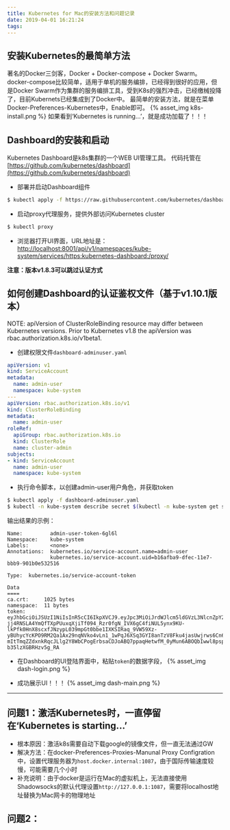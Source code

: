 ```yaml
---
title: Kubernetes for Mac的安装方法和问题记录
date: 2019-04-01 16:21:24
tags:
---
```


## 安装Kubernetes的最简单方法
著名的Docker三剑客，Docker + Docker-compose + Docker Swarm。
docker-compose比较简单，适用于单机的服务编排，已经得到很好的应用，但是Docker Swarm作为集群的服务编排工具，受到K8s的强烈冲击，已经缴械投降了，目前Kubernets已经集成到了Docker中。
最简单的安装方法，就是在菜单Docker-Preferences-Kubernetes中，Enable即可。
{% asset_img k8s-install.png %}
如果看到‘Kubernetes is running...’，就是成功加载了！！！

## Dashboard的安装和启动
Kubernetes Dashboard是k8s集群的一个WEB UI管理工具。
代码托管在[https://github.com/kubernetes/dashboard](https://github.com/kubernetes/dashboard)

- 部署并启动Dashboard组件
```bash
$ kubectl apply -f https://raw.githubusercontent.com/kubernetes/dashboard/v1.10.1/src/deploy/recommended/kubernetes-dashboard.yaml
```

- 启动proxy代理服务，提供外部访问Kubernetes cluster
```bash
$ kubectl proxy
```

- 浏览器打开UI界面，URL地址是：
[http://localhost:8001/api/v1/namespaces/kube-system/services/https:kubernetes-dashboard:/proxy/](http://localhost:8001/api/v1/namespaces/kube-system/services/https:kubernetes-dashboard:/proxy/)

**注意：版本v1.8.3可以跳过认证方式**

## 如何创建Dashboard的认证鉴权文件（基于v1.10.1版本）

NOTE: apiVersion of ClusterRoleBinding resource may differ between Kubernetes versions. Prior to Kubernetes v1.8 the apiVersion was rbac.authorization.k8s.io/v1beta1.

- 创建权限文件`dashboard-adminuser.yaml`
```yaml
apiVersion: v1
kind: ServiceAccount
metadata:
  name: admin-user
  namespace: kube-system
---
apiVersion: rbac.authorization.k8s.io/v1
kind: ClusterRoleBinding
metadata:
  name: admin-user
roleRef:
  apiGroup: rbac.authorization.k8s.io
  kind: ClusterRole
  name: cluster-admin
subjects:
- kind: ServiceAccount
  name: admin-user
  namespace: kube-system
```

- 执行命令脚本，以创建admin-user用户角色，并获取token
```bash
$ kubectl apply -f dashboard-adminuser.yaml
$ kubectl -n kube-system describe secret $(kubectl -n kube-system get secret | grep admin-user | awk '{print $1}')
```
输出结果的示例：
```
Name:         admin-user-token-6gl6l
Namespace:    kube-system
Labels:       <none>
Annotations:  kubernetes.io/service-account.name=admin-user
              kubernetes.io/service-account.uid=b16afba9-dfec-11e7-bbb9-901b0e532516

Type:  kubernetes.io/service-account-token

Data
====
ca.crt:     1025 bytes
namespace:  11 bytes
token:      eyJhbGciOiJSUzI1NiIsInR5cCI6IkpXVCJ9.eyJpc3MiOiJrdWJlcm5ldGVzL3NlcnZpY2VhY2NvdW50Iiwia3ViZXJuZXRlcy5pby9zZXJ2aWNlYWNjb3VudC9uYW1lc3BhY2UiOiJrdWJlLXN5c3RlbSIsImt1YmVybmV0ZXMuaW8vc2VydmljZWFjY291bnQvc2VjcmV0Lm5hbWUiOiJhZG1pbi11c2VyLXRva2VuLTZnbDZsIiwia3ViZXJuZXRlcy5pby9zZXJ2aWNlYWNjb3VudC9zZXJ2aWNlLWFjY291bnQubmFtZSI6ImFkbWluLXVzZXIiLCJrdWJlcm5ldGVzLmlvL3NlcnZpY2VhY2NvdW50L3NlcnZpY2UtYWNjb3VudC51aWQiOiJiMTZhZmJhOS1kZmVjLTExZTctYmJiOS05MDFiMGU1MzI1MTYiLCJzdWIiOiJzeXN0ZW06c2VydmljZWFjY291bnQ6a3ViZS1zeXN0ZW06YWRtaW4tdXNlciJ9.M70CU3lbu3PP4OjhFms8PVL5pQKj-jj4RNSLA4YmQfTXpPUuxqXjiTf094_Rzr0fgN_IVX6gC4fiNUL5ynx9KU-lkPfk0HnX8scxfJNzypL039mpGt0bbe1IXKSIRaq_9VW59Xz-yBUhycYcKPO9RM2Qa1Ax29nqNVko4vLn1_1wPqJ6XSq3GYI8anTzV8Fku4jasUwjrws6Cn6_sPEGmL54sq5R4Z5afUtv-mItTmqZZdxnkRqcJLlg2Y8WbCPogErbsaCDJoABQ7ppaqHetwfM_0yMun6ABOQbIwwl8pspJhpplKwyo700OSpvTT9zlBsu-b35lzXGBRHzv5g_RA
```

- 在Dashboard的UI登陆界面中，粘贴`token`的数据字段，
{% asset_img dash-login.png %}

- 成功展示UI！！！
{% asset_img dash-main.png %}

---
## 问题1：激活Kubernetes时，一直停留在‘Kubernetes is starting...’
- 根本原因：激活k8s需要自动下载google的镜像文件，但一直无法通过GW
- 解决方法：在docker-Preferences-Proxies-Manunal Proxy Configration中，设置代理服务器为`host.docker.internal:1087`，由于国际传输速度较慢，可能需要几个小时
- 补充说明：由于docker是运行在Mac的虚拟机上，无法直接使用Shadowsocks的默认代理设置`http://127.0.0.1:1087`，需要将localhost地址替换为Mac网卡的物理地址

## 问题2：